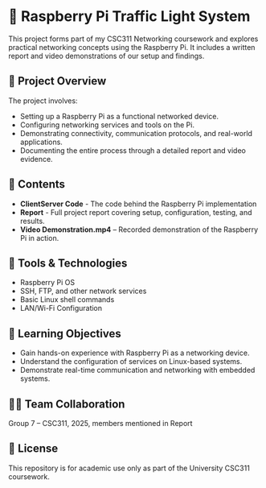 # 🚦 Raspberry Pi Traffic Light System

This project forms part of my CSC311 Networking coursework and explores practical networking concepts using the Raspberry Pi. It includes a written report and video demonstrations of our setup and findings.

## 📄 Project Overview <br>
The project involves:<br>
- Setting up a Raspberry Pi as a functional networked device.<br>
- Configuring networking services and tools on the Pi.<br>
- Demonstrating connectivity, communication protocols, and real-world applications.<br>
- Documenting the entire process through a detailed report and video evidence.<br>

## 📁 Contents<br>
- **ClientServer Code** - The code behind the Raspberry Pi implementation<br>
- **Report** - Full project report covering setup, configuration, testing, and results.<br>
- **Video Demonstration.mp4** – Recorded demonstration of the Raspberry Pi in action.<br>

## 🧰 Tools & Technologies<br>
- Raspberry Pi OS<br>
- SSH, FTP, and other network services<br>
- Basic Linux shell commands<br>
- LAN/Wi-Fi Configuration<br>

## 🎯 Learning Objectives<br>
- Gain hands-on experience with Raspberry Pi as a networking device.<br>
- Understand the configuration of services on Linux-based systems.<br>
- Demonstrate real-time communication and networking with embedded systems.<br>

## 👨‍💻 Team Collaboration<br>
Group 7 – CSC311, 2025, members mentioned in Report<br>

## 📜 License<br>
This repository is for academic use only as part of the University CSC311 coursework.<br>
